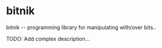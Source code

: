 # bitnik
bitnik -- programming library for manipulating with/over bits..

TODO: Add complex description...
